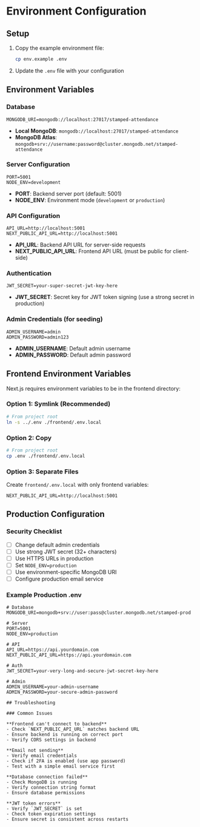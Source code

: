 # Environment Configuration

## Setup

1. Copy the example environment file:
   ```bash
   cp env.example .env
   ```

2. Update the `.env` file with your configuration

## Environment Variables

### Database
```env
MONGODB_URI=mongodb://localhost:27017/stamped-attendance
```
- **Local MongoDB**: `mongodb://localhost:27017/stamped-attendance`
- **MongoDB Atlas**: `mongodb+srv://username:password@cluster.mongodb.net/stamped-attendance`

### Server Configuration
```env
PORT=5001
NODE_ENV=development
```
- **PORT**: Backend server port (default: 5001)
- **NODE_ENV**: Environment mode (`development` or `production`)

### API Configuration
```env
API_URL=http://localhost:5001
NEXT_PUBLIC_API_URL=http://localhost:5001
```
- **API_URL**: Backend API URL for server-side requests
- **NEXT_PUBLIC_API_URL**: Frontend API URL (must be public for client-side)

### Authentication
```env
JWT_SECRET=your-super-secret-jwt-key-here
```
- **JWT_SECRET**: Secret key for JWT token signing (use a strong secret in production)

### Admin Credentials (for seeding)
```env
ADMIN_USERNAME=admin
ADMIN_PASSWORD=admin123
```
- **ADMIN_USERNAME**: Default admin username
- **ADMIN_PASSWORD**: Default admin password


## Frontend Environment Variables

Next.js requires environment variables to be in the frontend directory:

### Option 1: Symlink (Recommended)
```bash
# From project root
ln -s ../.env ./frontend/.env.local
```

### Option 2: Copy
```bash
# From project root
cp .env ./frontend/.env.local
```

### Option 3: Separate Files
Create `frontend/.env.local` with only frontend variables:
```env
NEXT_PUBLIC_API_URL=http://localhost:5001
```

## Production Configuration

### Security Checklist
- [ ] Change default admin credentials
- [ ] Use strong JWT secret (32+ characters)
- [ ] Use HTTPS URLs in production
- [ ] Set `NODE_ENV=production`
- [ ] Use environment-specific MongoDB URI
- [ ] Configure production email service

### Example Production .env
```env
# Database
MONGODB_URI=mongodb+srv://user:pass@cluster.mongodb.net/stamped-prod

# Server
PORT=5001
NODE_ENV=production

# API
API_URL=https://api.yourdomain.com
NEXT_PUBLIC_API_URL=https://api.yourdomain.com

# Auth
JWT_SECRET=your-very-long-and-secure-jwt-secret-key-here

# Admin
ADMIN_USERNAME=your-admin-username
ADMIN_PASSWORD=your-secure-admin-password

## Troubleshooting

### Common Issues

**Frontend can't connect to backend**
- Check `NEXT_PUBLIC_API_URL` matches backend URL
- Ensure backend is running on correct port
- Verify CORS settings in backend

**Email not sending**
- Verify email credentials
- Check if 2FA is enabled (use app password)
- Test with a simple email service first

**Database connection failed**
- Check MongoDB is running
- Verify connection string format
- Ensure database permissions

**JWT token errors**
- Verify `JWT_SECRET` is set
- Check token expiration settings
- Ensure secret is consistent across restarts
